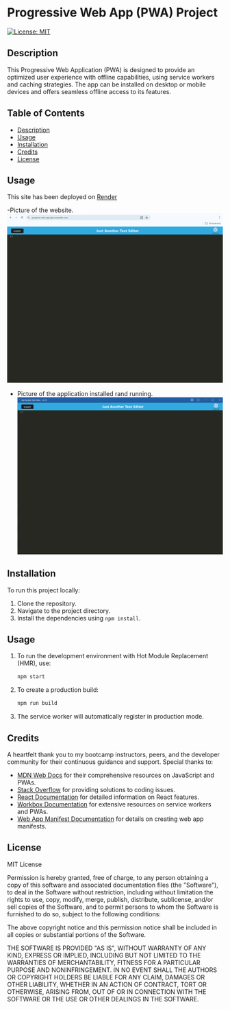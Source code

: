 # Progressive Web App (PWA) Project
[![License: MIT](https://img.shields.io/badge/License-MIT-yellow.svg)](https://opensource.org/licenses/MIT)

## Description
This Progressive Web Application (PWA) is designed to provide an optimized user experience with offline capabilities, using service workers and caching strategies. The app can be installed on desktop or mobile devices and offers seamless offline access to its features.

## Table of Contents
- [Description](#description)
- [Usage](#usage)
- [Installation](#installation)
- [Credits](#credits)
- [License](#license)

## Usage
This site has been deployed on [Render](https://progress-web-app-jjtu.onrender.com/)

-Picture of the website.
![Website screenshot 1](/Sample1.png)

- Picture of the application installed rand running.
![Website screenshot 2](/Sample2.png)

## Installation
To run this project locally:
1. Clone the repository.
2. Navigate to the project directory.
3. Install the dependencies using `npm install`.

## Usage
1. To run the development environment with Hot Module Replacement (HMR), use:
    ```bash
    npm start
    ```
2. To create a production build:
    ```bash
    npm run build
    ```
3. The service worker will automatically register in production mode.

## Credits
A heartfelt thank you to my bootcamp instructors, peers, and the developer community for their continuous guidance and support. Special thanks to:
- [MDN Web Docs](https://developer.mozilla.org/en-US/) for their comprehensive resources on JavaScript and PWAs.
- [Stack Overflow](https://stackoverflow.com/) for providing solutions to coding issues.
- [React Documentation](https://reactjs.org/docs/getting-started.html) for detailed information on React features.
- [Workbox Documentation](https://developers.google.com/web/tools/workbox) for extensive resources on service workers and PWAs.
- [Web App Manifest Documentation](https://developer.mozilla.org/en-US/docs/Web/Manifest) for details on creating web app manifests.

## License
MIT License 

Permission is hereby granted, free of charge, to any person obtaining a copy of this software and associated documentation files (the "Software"), to deal in the Software without restriction, including without limitation the rights to use, copy, modify, merge, publish, distribute, sublicense, and/or sell copies of the Software, and to permit persons to whom the Software is furnished to do so, subject to the following conditions:

The above copyright notice and this permission notice shall be included in all copies or substantial portions of the Software.

THE SOFTWARE IS PROVIDED "AS IS", WITHOUT WARRANTY OF ANY KIND, EXPRESS OR IMPLIED, INCLUDING BUT NOT LIMITED TO THE WARRANTIES OF MERCHANTABILITY, FITNESS FOR A PARTICULAR PURPOSE AND NONINFRINGEMENT. IN NO EVENT SHALL THE AUTHORS OR COPYRIGHT HOLDERS BE LIABLE FOR ANY CLAIM, DAMAGES OR OTHER LIABILITY, WHETHER IN AN ACTION OF CONTRACT, TORT OR OTHERWISE, ARISING FROM, OUT OF OR IN CONNECTION WITH THE SOFTWARE OR THE USE OR OTHER DEALINGS IN THE SOFTWARE.